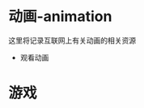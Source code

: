 # 动画-animation

这里将记录互联网上有关动画的相关资源

- 观看动画

[Omofun]: https://omofun.tv/Omofun

[age动漫]: https://www.agemys.com/
[zzzfun]: http://www.zzzfun.com/

# 游戏



[2DFan]: https://galge.fun/	"老牌galgame游戏测评网站"

